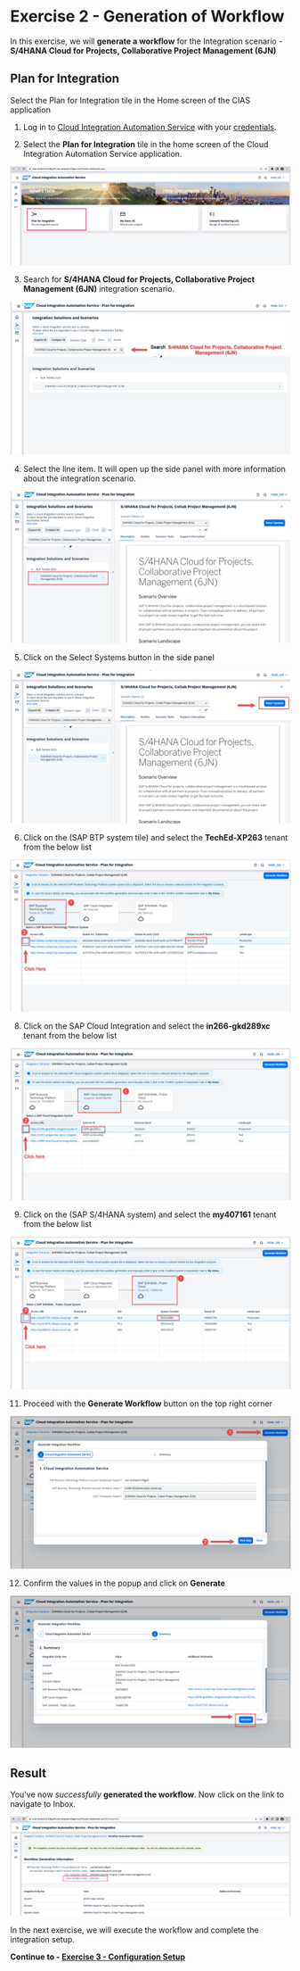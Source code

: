 # Exercise 2 - Generation of Workflow
In this exercise, we will __generate a workflow__ for the Integration scenario - __S/4HANA Cloud for Projects, Collaborative Project Management (6JN)__

## Plan for Integration

Select the Plan for Integration tile in the Home screen of the CIAS application


1. Log in to [Cloud Integration Automation Service](https://cias-teched-b7x9jgv5.cias-preprod.cfapps.eu10.hana.ondemand.com/) with your [credentials](https://github.com/SAP-samples/teched2023-IN266#access-information).

2. Select the __Plan for Integration__ tile in the home screen of the Cloud Integration Automation Service application.
   
![scenario selection](/exercises/ex2/images/overview.png)


3. Search for **S/4HANA Cloud for Projects, Collaborative Project Management (6JN)** integration scenario.

![scenario selection](/exercises/ex2/images/search.png)


4. Select the line item. It will open up the side panel with more information about the integration scenario.

![scenario selection](/exercises/ex2/images/select.png)


5. Click on the Select Systems button in the side panel
   
![system selection](/exercises/ex2/images/select_system.png)


6. Click on the (SAP BTP system tile) and select the **TechEd-XP263** tenant from the below list

![BTP](/exercises/ex2/images/btp.png)

  
8. Click on the SAP Cloud Integration and select the **in266-gkd289xc** tenant from the below list

![SCI](/exercises/ex2/images/sci.png)


9. Click on the (SAP S/4HANA system) and select the **my407161** tenant from the below list

![S4HC](/exercises/ex2/images/s4c.png)

11.  Proceed with the **Generate Workflow** button on the top right corner

![Generate](/exercises/ex2/images/generate.png)

12. Confirm the values in the popup and click on **Generate**

![Generate](/exercises/ex2/images/generate2.png)


## Result

You've now _successfully_ **generated the workflow**. Now click on the link to navigate to Inbox.

![workflow summary](/exercises/ex2/images/GenerateSummary.png)




In the next exercise, we will execute the workflow and complete the integration setup.

**Continue to - [Exercise 3 - Configuration Setup](../ex3/README.md)**

